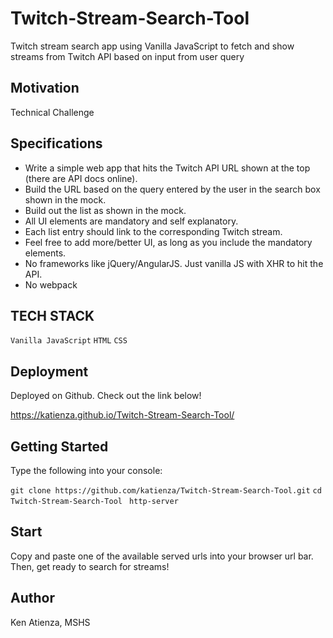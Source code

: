 # Twitch-Stream-Search-Tool
Twitch stream search app using Vanilla JavaScript to fetch and show streams from Twitch API based on input from user query

## Motivation
Technical Challenge

## Specifications

- Write a simple web app that hits the Twitch API URL shown at the top (there are API docs online).
- Build the URL based on the query entered by the user in the search box shown in the mock.
- Build out the list as shown in the mock.
- All UI elements are mandatory and self explanatory.
- Each list entry should link to the corresponding Twitch stream.
- Feel free to add more/better UI, as long as you include the mandatory elements.
- No frameworks like jQuery/AngularJS.  Just vanilla JS with XHR to hit the API.
- No webpack

## TECH STACK
```Vanilla JavaScript```
```HTML```
```CSS```

## Deployment
Deployed on Github. Check out the link below!

https://katienza.github.io/Twitch-Stream-Search-Tool/

## Getting Started
Type the following into your console:

```git clone https://github.com/katienza/Twitch-Stream-Search-Tool.git```
```cd Twitch-Stream-Search-Tool ```
```http-server```

## Start
Copy and paste one of the available served urls into your browser url bar. Then, get ready to search for streams!

## Author
Ken Atienza, MSHS
